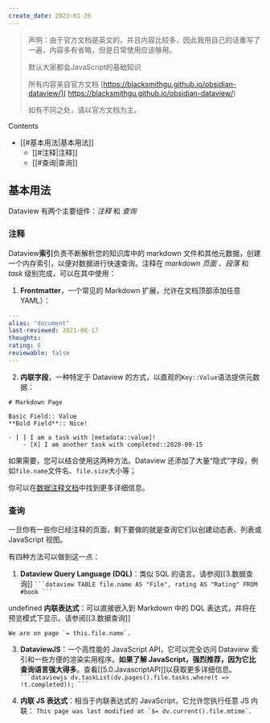 ```yaml
---
create_date: 2022-01-26
---
```



> 声明：由于官方文档是英文的，并且内容比较多，因此我用自己的话重写了一遍，内容多有省略，但是日常使用应该够用。
> 
> 默认大家都会JavaScript的基础知识
> 
> 所有内容来自官方文档  [https://blacksmithgu.github.io/obsidian-dataview/]( https://blacksmithgu.github.io/obsidian-dataview/)
> 
> 如有不同之处，请以官方文档为主。


Contents

- [[#基本用法|基本用法]]
	- [[#注释|注释]]
	- [[#查询|查询]]


## 基本用法

Dataview 有两个主要组件：_注释_ 和 _查询_ 

### 注释

Dataview**索引**负责不断解析您的知识库中的 markdown 文件和其他元数据，创建一个内存索引，以便对数据进行快速查询。注释在 _markdown 页面_ 、_段落_ 和 _task_ 级别完成，可以在其中使用：

1.  **Frontmatter**，一个常见的 Markdown 扩展，允许在文档顶部添加任意YAML）：
```yaml
---
alias: "document"
last-reviewed: 2021-08-17
thoughts:
rating: 8
reviewable: false
---
```

2.  **内联字段**，一种特定于 Dataview 的方式，以直观的`Key::Value`语法提供元数据：
```text
# Markdown Page

Basic Field:: Value
**Bold Field**:: Nice!

- [ ] I am a task with [metadata::value]!
	- [X] I am another task with completed::2020-09-15
```

如果需要，您可以结合使用这两种方法。Dataview 还添加了大量“隐式”字段，例如`file.name`文件名、`file.size`大小等；

你可以在[数据注释文档](https://blacksmithgu.github.io/obsidian-dataview/data-annotation)中找到更多详细信息。

### 查询

一旦你有一些你已经注释的页面，剩下要做的就是查询它们以创建动态表、列表或 JavaScript 视图。

有四种方法可以做到这一点：

1.  **Dataview Query Language (DQL)**：类似 SQL 的语言。请参阅[[3.数据查询]]
` ```dataview
TABLE file.name AS "File", rating AS "Rating" FROM #book
``` ` 

undefined **内联表达式**：可以直接嵌入到 Markdown 中的 DQL 表达式，并将在预览模式下显示。请参阅[[3.数据查询]]

``We are on page `= this.file.name`.`` 

3.  **DataviewJS**：一个高性能的 JavaScript API，它可以完全访问 Dataview 索引和一些方便的渲染实用程序。**如果了解 JavaScript，强烈推荐，因为它比查询语言强大得多**。查看[[5.0.JavascriptAPI]]以获取更多详细信息。
` ```dataviewjs
dv.taskList(dv.pages().file.tasks.where(t => !t.completed));
``` ` 

4.  **内联 JS 表达式**：相当于内联表达式的 JavaScript，它允许您执行任意 JS 内联：
``This page was last modified at `$= dv.current().file.mtime`.``
